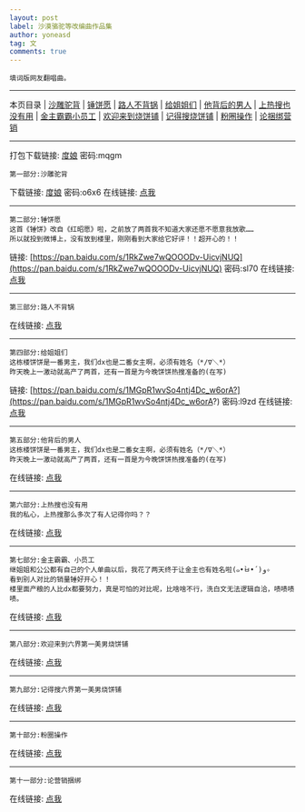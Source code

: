 ```yaml
---
layout: post
label: 沙漠骆驼等改编曲作品集
author: yoneasd
tag: 文
comments: true
---
```


    填词版网友翻唱曲。
    
---

本页目录 \| [沙雕驼背](#dxjje)  \| [锤饼愿](#dxjja) \| [路人不背锅](#dxjjb) \| [给姐姐们](#dxjjc) \| [他背后的男人](#dxjjd) \| [上热搜也没有用](#dxjjf) \| [金主霸霸小员工](#dxjjg) \| [欢迎来到烧饼铺](#dxjjh) \| [记得搜烧饼铺](#dxjji) \| [粉圈操作](#dxjjj) \| [论捆绑营销](#dxjjk)

---

打包下载链接: [度娘](https://pan.baidu.com/s/1CoE1CWqV3xEdV6DZ_IE6XA?) 密码:mqgm

<a name="dxjje"></a>

    第一部分:沙雕驼背
    
下载链接: [度娘](https://pan.baidu.com/s/1lcLpVt5WMKogy_e6XYg5gw) 密码:o6x6
在线链接: [点我](http://star-fans.com/app/dist/play.html?id=708168&shareuserid=811078&sharetime=1542362043040&isqrcode=0&platform=5)

---

<a name="dxjja"></a>

    第二部分:锤饼愿
    这首《锤饼》改自《红昭愿》啦，之前放了两首我不知道大家还愿不愿意我放歌……
    所以就投到微博上，没有放到楼里，刚刚看到大家给它好评！！超开心的！！
    
链接: [https://pan.baidu.com/s/1RkZwe7wQOOODv-UicvjNUQ](https://pan.baidu.com/s/1RkZwe7wQOOODv-UicvjNUQ) 密码:sl70
在线链接: [点我](http://star-fans.com/app/dist/play.html?id=708328&shareuserid=811078&sharetime=1542362077882&isqrcode=0&platform=5)

---

<a name="dxjjb"></a>

    第三部分:路人不背锅
    
在线链接: [点我](http://star-fans.com/app/dist/play.html?id=708441&shareuserid=811078&sharetime=1542362109986&isqrcode=0&platform=5)

---

<a name="dxjjc"></a>

    第四部分:给姐姐们
    这栋楼饼饼是一番男主，我们dx也是二番女主啊，必须有姓名（*/∇＼*）
    昨天晚上一激动就高产了两首，还有一首是为今晚饼饼热搜准备的(在写)
    
链接: [https://pan.baidu.com/s/1MGpR1wvSo4ntj4Dc_w6orA?](https://pan.baidu.com/s/1MGpR1wvSo4ntj4Dc_w6orA?) 密码:l9zd
在线链接: [点我](http://star-fans.com/app/dist/play.html?id=708511&shareuserid=811078&sharetime=1542362146582&isqrcode=0&platform=5)

---

<a name="dxjjd"></a>

    第五部分:他背后的男人
    这栋楼饼饼是一番男主，我们dx也是二番女主啊，必须有姓名（*/∇＼*）
    昨天晚上一激动就高产了两首，还有一首是为今晚饼饼热搜准备的(在写)
    
在线链接: [点我](http://star-fans.com/app/dist/play.html?id=708586&shareuserid=811078&sharetime=1542362202060&isqrcode=0&platform=5)

---

<a name="dxjjf"></a>

    第六部分:上热搜也没有用
    我的私心，上热搜那么多次了有人记得你吗？？
    
在线链接: [点我](http://star-fans.com/app/dist/play.html?id=708370&shareuserid=811078&sharetime=1542362717180&isqrcode=0&platform=5)

---

<a name="dxjjg"></a>

    第七部分:金主霸霸、小员工
    继姐姐和公公都有自己的个人单曲以后，我花了两天终于让金主也有姓名啦(๑•̀ㅂ•́)و✧
    看到别人对比的销量锤好开心！！
    楼里面产粮的人比dx都要努力，真是可怕的对比呢，比啥啥不行，洗白文无法逻辑自洽，啧啧啧啧。
    
在线链接: [点我](http://star-fans.com/app/dist/play.html?id=709540&shareuserid=811078&sharetime=1542623089645&isqrcode=0&platform=5)

---

<a name="dxjjh"></a>

    第八部分:欢迎来到六界第一美男烧饼铺

在线链接: [点我](http://star-fans.com/app/dist/play.html?id=709656&shareuserid=811078&sharetime=1542707843667&isqrcode=0&platform=5)

---

<a name="dxjji"></a>

    第九部分:记得搜六界第一美男烧饼铺
    
在线链接: [点我](http://star-fans.com/app/dist/play.html?id=709642&shareuserid=811078&sharetime=1542707912515&isqrcode=0&platform=5)

---

<a name="dxjjj"></a>

    第十部分:粉圈操作
    
在线链接: [点我](http://star-fans.com/app/dist/play.html?id=709825&shareuserid=811599&sharetime=1542763551&isqrcode=0&platform=2)

---

<a name="dxjjk"></a>

    第十一部分:论营销捆绑
    
在线链接: [点我](http://star-fans.com/app/dist/play.html?id=709948&shareuserid=811599&sharetime=1542814465&isqrcode=0&platform=2)

